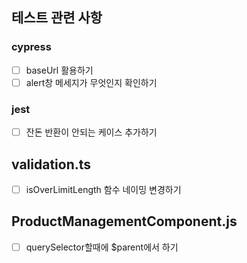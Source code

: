 ## 테스트 관련 사항

### cypress

- [ ] baseUrl 활용하기
- [ ] alert창 메세지가 무엇인지 확인하기

### jest

- [ ] 잔돈 반환이 안되는 케이스 추가하기

## validation.ts

- [ ] isOverLimitLength 함수 네이밍 변경하기

## ProductManagementComponent.js

- [ ] querySelector할때에 $parent에서 하기
